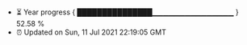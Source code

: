 - ⏳ Year progress { ███████████████▁▁▁▁▁▁▁▁▁▁▁▁▁▁▁ } 52.58 %
- ⏰ Updated on Sun, 11 Jul 2021 22:19:05 GMT

